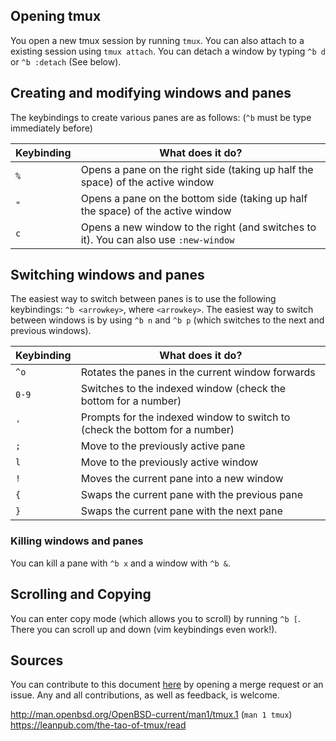 ## Opening tmux

You open a new tmux session by running `tmux`. You can also attach to a existing session using `tmux attach`. You can detach a window by typing `^b d` or `^b :detach` (See below).

## Creating and modifying windows and panes

The keybindings to create various panes are as follows: (`^b` must be type immediately before)

| Keybinding | What does it do? |
| --- | --- |
| `%` | Opens a pane on the right side (taking up half the space) of the active window |
| `"` | Opens a pane on the bottom side (taking up half the space) of the active window |
| `c` | Opens a new window to the right (and switches to it). You can also use `:new-window` |

## Switching windows and panes

The easiest way to switch between panes is to use the following keybindings: `^b <arrowkey>`, where `<arrowkey>`. The easiest way to switch between windows is by using `^b n` and `^b p` (which switches to the next and previous windows).

| Keybinding | What does it do? |
| --- | --- |
| `^o` | Rotates the panes in the current window forwards |
| `0-9` | Switches to the indexed window (check the bottom for a number) |
| `'` | Prompts for the indexed window to switch to (check the bottom for a number) |
| `;` | Move to the previously active pane |
| `l` | Move to the previously active window |
| `!` | Moves the current pane into a new window |
| `{` | Swaps the current pane with the previous pane |
| `}` | Swaps the current pane with the next pane |

### Killing windows and panes

You can kill a pane with `^b x` and a window with `^b &`.

## Scrolling and Copying

You can enter copy mode (which allows you to scroll) by running `^b [`. There you can scroll up and down (vim keybindings even work!).

## Sources

You can contribute to this document [here](https://github.com/dylngg/living/tmux) by opening a merge request or an issue. Any and all contributions, as well as feedback, is welcome.

<http://man.openbsd.org/OpenBSD-current/man1/tmux.1> (`man 1 tmux`)
<https://leanpub.com/the-tao-of-tmux/read>
